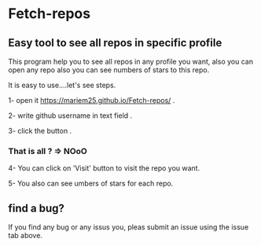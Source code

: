 # Fetch-repos

## Easy tool to see all repos in specific profile

This program help you to see all repos in any profile you want, also you can open any repo also you can see numbers of stars to this repo.

It is easy to use....let's see steps.

1- open it  https://mariem25.github.io/Fetch-repos/ .


2- write github username in text field .


3- click the button .

### <now the repos appear>
### That is all ? => NOoO
     
4- You can click on 'Visit' button to visit the repo you want.


5- You also can see umbers of stars for each repo.


  
  ## find a bug?
  
  If you find any bug or any issus you, pleas submit  an issue using the issue tab above.
